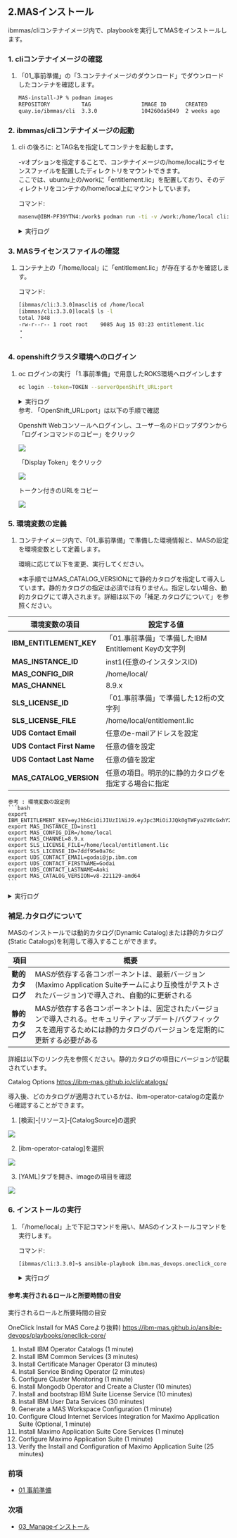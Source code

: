## 2.MASインストール

ibmmas/cliコンテナイメージ内で、playbookを実行してMASをインストールします。


### 1. cliコンテナイメージの確認

1. 「01_事前準備」の「3.コンテナイメージのダウンロード」でダウンロードしたコンテナを確認します。

    ```bash
    MAS-install-JP % podman images
    REPOSITORY          TAG                IMAGE ID      CREATED       SIZE
    quay.io/ibmmas/cli  3.3.0              104260da5049  2 weeks ago   2.05 GB
    ```

### 2. ibmmas/cliコンテナイメージの起動

1. cli の後ろに: とTAG名を指定してコンテナを起動します。

    -vオプションを指定することで、コンテナイメージの/home/localにライセンスファイルを配置したディレクトリをマウントできます。  
    ここでは、ubuntu上の/workに「entitlement.lic」を配置しており、そのディレクトリをコンテナの/home/local上にマウントしています。

    コマンド:
    ```bash
    masenv@IBM-PF39YTN4:/work$ podman run -ti -v /work:/home/local cli:3.3.0
    ```

    <details>
    <summary>実行ログ</summary>

    ```bash
    masenv@IBM-PF39YTN4:/work$ podman run -ti cli:3.3.0
    IBM Maximo Application Suite CLI Container v3.3.0

    https://github.com/ibm-mas/ansible-devops
    https://github.com/ibm-mas/ansible-airgap
    https://github.com/ibm-mas/cli

    Available commands:
    - mas install to launch a MAS install pipeline
    - mas provision-fyre to provision an OCP cluster on IBM DevIT Fyre (internal)
    - mas provision-roks to provision an OCP cluster on IBMCloud Red Hat OpenShift Service (ROKS)
    - mas provision-aws to provision an OCP cluster on AWS
    - mas provision-rosa to provision an OCP cluster on AWS Red Hat OpenShift Service (ROSA)
    - mas setup-registry to setup a private container registry on an OCP cluster
    - mas mirror-images to mirror container images required by mas to a private registry
    - mas configure-ocp-for-mirror to configure a cluster to use a private registry as a mirror
    ```

    </details>

### 3. MASライセンスファイルの確認

1. コンテナ上の「/home/local」に「entitlement.lic」が存在するかを確認します。

    コマンド:
    ```bash
    [ibmmas/cli:3.3.0]mascli$ cd /home/local
    [ibmmas/cli:3.3.0]local$ ls -l
    total 7848
    -rw-r--r-- 1 root root    9085 Aug 15 03:23 entitlement.lic
    ・
    ・
    ```

### 4. openshiftクラスタ環境へのログイン
1. oc ログインの実行
   「1.事前準備」で用意したROKS環境へログインします

    ```bash
    oc login --token=TOKEN --serverOpenShift_URL:port
    ```
    <details>
    <summary>実行ログ</summary>

    ```bash
    [ibmmas/cli:3.3.0]home$ oc login --token=sha256~ALk8vxoNxHaS1NRUl_nP8Xrb7IrGHRwZUIYVp_OsREM --server=https://c115-e.jp-tok.containers.cloud.ibm.com:30884
    Logged into "https://c115-e.jp-tok.containers.cloud.ibm.com:30884" as "IAM#godai@jp.ibm.com" using the token provided.

    You have access to 74 projects, the list has been suppressed. You can list all projects with 'oc projects'

    Using project "default".
    Welcome! See 'oc help' to get started.
    ```

    </details>
    参考. 「OpenShift_URL:port」は以下の手順で確認

    Openshift Webコンソールへログインし、ユーザー名のドロップダウンから「ログインコマンドのコピー」をクリック

    ![](2022-04-20-09-25-09.png)
    
    「Display Token」をクリック

    ![](2022-04-20-09-25-28.png)

    トークン付きのURLをコピー

    ![](![](2022-04-20-09-25-50.png).png)



### 5. 環境変数の定義

1. コンテナイメージ内で、「01_事前準備」で準備した環境情報と、MASの設定を環境変数として定義します。  

    環境に応じて以下を変更、実行してください。

    ※本手順ではMAS_CATALOG_VERSIONにて静的カタログを指定して導入しています。静的カタログの指定は必須では有りません。指定しない場合、動的カタログにて導入されます。詳細は以下の「補足.カタログについて」を参照ください。
      
| 環境変数の項目                                        | 設定する値                                                     |
| ------------------------------------------- | -------------------------------------------------------------- |
| **IBM_ENTITLEMENT_KEY**          | 「01.事前準備」で準備したIBM Entitlement Keyの文字列|
| **MAS_INSTANCE_ID**                         | inst1(任意のインスタンスID)                                    |
| **MAS_CONFIG_DIR** | /home/local/                                                              |
| **MAS_CHANNEL**                             | 8.9.x                                            |
| **SLS_LICENSE_ID**                              | 「01.事前準備」で準備した12桁の文字列                          |
| **SLS_LICENSE_FILE**                            | /home/local/entitlement.lic                                    |
| **UDS Contact Email**                       | 任意のe-mailアドレスを設定                                     |
| **UDS Contact First Name**                  | 任意の値を設定                                                 |
| **UDS Contact Last Name**                   | 任意の値を設定                                                 |
| **MAS_CATALOG_VERSION**                  | 任意の項目。明示的に静的カタログを指定する場合に指定         


    参考 : 環境変数の設定例
    ```bash
    export IBM_ENTITLEMENT_KEY=eyJhbGciOiJIUzI1NiJ9.eyJpc3MiOiJJQk0gTWFya2V0cGxhY2UiLCJpYXQiOjE2MTM1MjI0MzAsImp0aSI6IjJmYjI0OTJiNWMzMTQ2ZDY5MjExNzIwZTg2NTA5ZWNjIn0.0CTnlDWrCQdeoJZnV_7_XHt7hCCIX3FTBlS7MXXXX
    export MAS_INSTANCE_ID=inst1
    export MAS_CONFIG_DIR=/home/local
    export MAS_CHANNEL=8.9.x
    export SLS_LICENSE_FILE=/home/local/entitlement.lic
    export SLS_LICENSE_ID=7ddf95e0a76c
    export UDS_CONTACT_EMAIL=godai@jp.ibm.com
    export UDS_CONTACT_FIRSTNAME=Godai
    export UDS_CONTACT_LASTNAME=Aoki
    export MAS_CATALOG_VERSION=v8-221129-amd64
    ```


<details>
<summary>実行ログ</summary>

```bash
[ibmmas/cli:3.3.0]~$ export IBM_ENTITLEMENT_KEY=eyJhbGciOiJIUzI1NiJ9.eyJpc3MiOiJJQk0gTWFya2V0cGxhY2UiLCJpYXQiOjE2MTM1MjI0MzAsImp0aSI6IjJmYjI0OTJiNWMzMTQ2ZDY5MjExNzIwZTg2NTA5ZWNjIn0.0CTnlDWrCQdeoJZnV_7_XHt7hCCIX3FTBlS7MXXXX
[ibmmas/cli:3.3.0]~$ export MAS_INSTANCE_ID=inst1
[ibmmas/cli:3.3.0]~$ export MAS_CONFIG_DIR=/home/local
[ibmmas/cli:3.3.0]~$ export MAS_CHANNEL=8.9.x
[ibmmas/cli:3.3.0]~$ export SLS_LICENSE_FILE=/home/local/entitlement.lic
[ibmmas/cli:3.3.0]~$ export SLS_LICENSE_ID=7ddf95e0a76c
[ibmmas/cli:3.3.0]~$ export UDS_CONTACT_EMAIL=godai@jp.ibm.com
[ibmmas/cli:3.3.0]~$ export UDS_CONTACT_FIRSTNAME=Godai
[ibmmas/cli:3.3.0]~$ export UDS_CONTACT_LASTNAME=Aoki
[ibmmas/cli:3.3.0]~$ export MAS_CATALOG_VERSION=v8-221129-amd64
```

</details>


### 補足.カタログについて
MASのインストールでは動的カタログ(Dynamic Catalog)または静的カタログ(Static Catalogs)を利用して導入することができます。

   | 項目                    | 概要 |
   | ----------------------- | ---------------------------------------------- |
   | **動的カタログ**             |  MASが依存する各コンポーネントは、最新バージョン(Maximo Application Suiteチームにより互換性がテストされたバージョン)で導入され、自動的に更新される                    |
   | **静的カタログ** | MASが依存する各コンポーネントは、固定されたバージョンで導入される。セキュリティアップデート/バグフィックスを適用するためには静的カタログのバージョンを定期的に更新する必要がある

詳細は以下のリンク先を参照ください。静的カタログの項目にバージョンが記載されています。

Catalog Options
https://ibm-mas.github.io/cli/catalogs/

導入後、どのカタログが適用されているかは、ibm-operator-catalogの定義から確認することができます。

1. [検索]-[リソース]-[CatalogSource]の選択
   
![](2022-12-23-09-21-49.png)

2. [ibm-operator-catalog]を選択

![](2022-12-23-09-22-47.png)

3. [YAML]タブを開き、imageの項目を確認

![](2022-12-23-09-27-10.png)

### 6. インストールの実行

1. 「/home/local」上で下記コマンドを用い、MASのインストールコマンドを実行します。

    コマンド:
    ```bash
    [ibmmas/cli:3.3.0]~$ ansible-playbook ibm.mas_devops.oneclick_core
    ```

    <details>
    <summary>実行ログ</summary>

    ```bash
    [ibmmas/cli:3.3.0]~$ ansible-playbook ibm.mas_devops.oneclick_core
    Using /opt/app-root/src/ansible.cfg as config file
    [WARNING]: No inventory was parsed, only implicit localhost is available
    [WARNING]: provided hosts list is empty, only localhost is available. Note that the implicit localhost does not match
    'all'
    [WARNING]: running playbook inside collection ibm.mas_devops

    PLAY [localhost] ******************************************************************************************************

    TASK [Gathering Facts] ************************************************************************************************
    Wednesday 07 December 2022  02:26:02 +0000 (0:00:00.071)       0:00:00.071 **** 
    ok: [localhost]

    TASK [Check for required environment variables] ***********************************************************************
    Wednesday 07 December 2022  02:26:03 +0000 (0:00:01.024)       0:00:01.095 **** 
    ok: [localhost] => {
        "changed": false,
        "msg": "All assertions passed"
    }

    TASK [ibm.mas_devops.ansible_version_check : Verify minimum Ansible version is 2.10.3] ********************************
    Wednesday 07 December 2022  02:26:03 +0000 (0:00:00.135)       0:00:01.231 **** 
    ok: [localhost] => {
        "changed": false,
        "msg": "All assertions passed"
    }

    TASK [ibm.mas_devops.ibm_catalogs : Determine whether this is an airgap environment] **********************************
    Wednesday 07 December 2022  02:26:03 +0000 (0:00:00.153)       0:00:01.385 **** 
    included: /opt/app-root/lib64/python3.9/site-packages/ansible_collections/ibm/mas_devops/common_tasks/detect_airgap.yml for localhost

    TASK [ibm.mas_devops.ibm_catalogs : detect-airgap : Look for the MAS ImageContentSourcePolicy] ************************
    Wednesday 07 December 2022  02:26:03 +0000 (0:00:00.182)       0:00:01.568 **** 
    ok: [localhost] => {"api_found": true, "changed": false, "resources": []}

    TASK [ibm.mas_devops.ibm_catalogs : debug] ****************************************************************************
    Wednesday 07 December 2022  02:26:07 +0000 (0:00:03.332)       0:00:04.901 **** 
    ok: [localhost] => {
        "content_source_policy_lookup": {
            "api_found": true,
            "changed": false,
            "failed": false,
            "resources": []
        }
    }

    TASK [ibm.mas_devops.ibm_catalogs : detect-airgap : Set airgap_install property] **************************************
    Wednesday 07 December 2022  02:26:07 +0000 (0:00:00.089)       0:00:04.990 **** 
    ok: [localhost] => {"ansible_facts": {"airgap_install": false}, "changed": false}

    TASK [ibm.mas_devops.ibm_catalogs : detect-airgap : Debug Airgap detection] *******************************************
    Wednesday 07 December 2022  02:26:07 +0000 (0:00:00.092)       0:00:05.082 **** 
    ok: [localhost] => {
        "msg": "Airgap environment .................... False"
    }

    (中略)

    TASK [ibm.mas_devops.suite_verify : Fail if mas_instance_id is not provided] ******************************************
    Wednesday 07 December 2022  03:24:06 +0000 (0:00:08.633)       0:58:03.690 **** 
    ok: [localhost] => {
        "changed": false,
        "msg": "All assertions passed"
    }

    TASK [ibm.mas_devops.suite_verify : Configure namespace] **************************************************************
    Wednesday 07 December 2022  03:24:06 +0000 (0:00:00.075)       0:58:03.765 **** 
    ok: [localhost] => {"ansible_facts": {"mas_namespace": "mas-inst1-core"}, "changed": false}

    TASK [ibm.mas_devops.suite_verify : Wait for Suite to be ready (60s delay)] *******************************************
    Wednesday 07 December 2022  03:24:06 +0000 (0:00:00.059)       0:58:03.825 **** 
    FAILED - RETRYING: [localhost]: Wait for Suite to be ready (60s delay) (50 retries 
    ```

    </details>

#### 参考.実行されるロールと所要時間の目安
実行されるロールと所要時間の目安

OneClick Install for MAS Coreより抜粋)
https://ibm-mas.github.io/ansible-devops/playbooks/oneclick-core/

1. Install IBM Operator Catalogs (1 minute)
2. Install IBM Common Services (3 minutes)
3. Install Certificate Manager Operator (3 minutes)
4. Install Service Binding Operator (2 minutes)
5. Configure Cluster Monitoring (1 minute)
6. Install Mongodb Operator and Create a Cluster (10 minutes)
7. Install and bootstrap IBM Suite License Service (10 minutes)
8. Install IBM User Data Services (30 minutes)
9. Generate a MAS Workspace Configuration (1 minute)
10. Configure Cloud Internet Services Integration for Maximo Application Suite (Optional, 1 minute)
11. Install Maximo Application Suite Core Services (1 minute)
12. Configure Maximo Application Suite (1 minute)
13. Verify the Install and Configuration of Maximo Application Suite (25 minutes)


### 前項
- [ 01 事前準備 ](../01_prereqs/index.md)


### 次項
- [ 03_Manageインストール ](../03_manageinstall/index.md)
